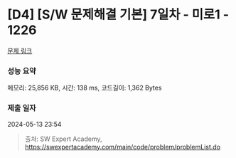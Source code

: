 # [D4] [S/W 문제해결 기본] 7일차 - 미로1 - 1226 

[문제 링크](https://swexpertacademy.com/main/code/problem/problemDetail.do?contestProbId=AV14vXUqAGMCFAYD) 

### 성능 요약

메모리: 25,856 KB, 시간: 138 ms, 코드길이: 1,362 Bytes

### 제출 일자

2024-05-13 23:54



> 출처: SW Expert Academy, https://swexpertacademy.com/main/code/problem/problemList.do